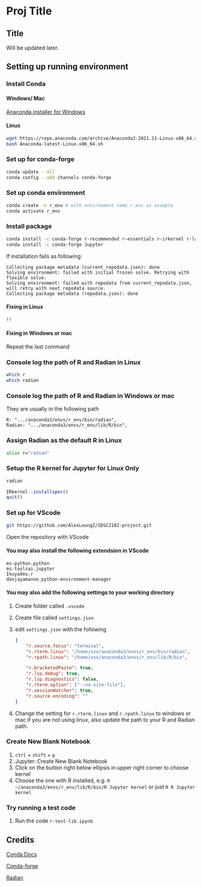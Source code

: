 # Proj Title

## Title

Will be updated later.

## Setting up running environment

### Install Conda

#### Windows/ Mac

[Anaconda installer for Windows](https://www.anaconda.com/products/individual "Anaconda installer for Windows")

#### Linux

```bash
wget https://repo.anaconda.com/archive/Anaconda3-2021.11-Linux-x86_64.sh
bash Anaconda-latest-Linux-x86_64.sh
```

### Set up for conda-forge

```bash
conda update --all
conda config --add channels conda-forge
```

### Set up conda environment

```bash
conda create -n r_env # with environment name r_env as example
conda activate r_env
```

### Install package

```bash
conda install -c conda-forge r-recommended r-essentials r-irkernel r-languageserver radian
conda install -c conda-forge Jupyter
```

If installation fails as following:

```console
Collecting package metadata (current_repodata.json): done
Solving environment: failed with initial frozen solve. Retrying with flexible solve.
Solving environment: failed with repodata from current_repodata.json, will retry with next repodata source.
Collecting package metadata (repodata.json): done
```

#### Fixing in Linux

```bash
!!
```

#### Fixing in Windows or mac

Repeat the last command

### Console log the path of R and Radian in Linux

```bash
which r
which radian
```

### Console log the path of R and Radian in Windows or mac

They are usually in the following path

```console
R: ".../anaconda3/envs/r_env/bin/radian",
Radian: ".../anaconda3/envs/r_env/lib/R/bin",
```

### Assign Radian as the default R in Linux

```bash
alias r="radian"
```

### Setup the R kernel for Jupyter for Linux Only

```bash
radian
```

```R
IRkernel::installspec()
quit()
```

### Set up for VScode

```bash
git https://github.com/AlexLeungZ/SDSC2102-project.git
```

Open the repository with VScode

#### You may also install the following extendsion in VScode

```console
ms-python.python
ms-toolsai.jupyter
Ikuyadeu.r
donjayamanne.python-environment-manager
```

#### You may also add the following settings to your working directory

1. Create folder called ```.vscode```
2. Create file called ```settings.json```
3. edit ```settings.json``` with the following

    ```json
    {
        "r.source.focus": "terminal",
        "r.rterm.linux": "/home/xxx/anaconda3/envs/r_env/bin/radian",
        "r.rpath.linux": "/home/xxx/anaconda3/envs/r_env/lib/R/bin",

        "r.bracketedPaste": true,
        "r.lsp.debug": true,
        "r.lsp.diagnostics": false,
        "r.rterm.option": ["--no-site-file"],
        "r.sessionWatcher": true,
        "r.source.encoding": ""
    }
    ```

4. Change the setting for ```r.rterm.linux``` and ```r.rpath.linux``` to windows or mac if you are not using linux, also update the path to your R and Radian path.

### Create New Blank Notebook

1. ```ctrl``` + ```shift``` + ```p```
2. Jupyter: Create New Blank Notebook
3. Click on the button right below ellipsis in upper right corner to choose kernel
4. Choose the one with R installed, e.g. ```R ~/anaconda3/envs/r_env/lib/R/bin/R Jupyter kernel``` or just ```R R Jupyter kernel```

### Try running a test code

1. Run the code ```r-test-lib.ipynb```

## Credits

[Conda Docs](https://docs.conda.io/projects/conda/en/latest/user-guide/install/index.html "Conda Docs")

[Conda-forge](https://conda-forge.org/docs/user/introduction.html "Conda-forge")

[Radian](https://github.com/randy3k/radian "Radian")
